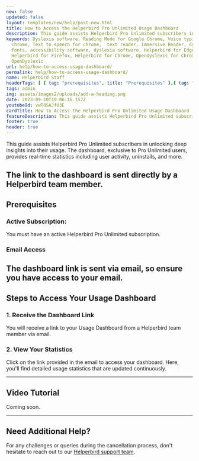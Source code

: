 ```yaml
---
new: false
updated: false
layout: templates/new/help/post-new.html
title: How to Access the Helperbird Pro Unlimited Usage Dashboard
description: This guide assists Helperbird Pro Unlimited subscribers in unlocking deep insights into their usage. The dashboard, exclusive to Pro Unlimited users, provides real-time statistics including user activity, uninstalls, and more. The link to the dashboard is sent directly by a Helperbird team member.
keywords: Dyslexia software, Reading Mode for Google Chrome, Voice typing for
  chrome, Text to speech for chrome,  text reader, Immersive Reader, dyslexia
  fonts, accessibility software, dyslexia software, Helperbird for Edge,
  Helperbird for Firefox, Helperbird for Chrome, Opendyslexic for Chrome,
  OpenDyslexic
url: help/how-to-access-usage-dashboard/
permalink: help/how-to-access-usage-dashboard/
name: Helperbird Staff
headerTags: [ { tag: "prerequisites", title: "Prerequisites" },{ tag: "steps-to-access-your-usage-dashboard", title: "Access Your Usage Dashboard" }]  
tags: admin
img: assets/images2/uploads/add-a-heading.png
date: 2023-09-10T19:06:16.157Z
youtubeId: vwT8SAJfU3E
cardTitle: How to Access the Helperbird Pro Unlimited Usage Dashboard
featureDescription: This guide assists Helperbird Pro Unlimited subscribers in unlocking deep insights into their usage. The dashboard, exclusive to Pro Unlimited users, provides real-time statistics including user activity, uninstalls, and more. The link to the dashboard is sent directly by a Helperbird team member.
footer: true
header: true
---
```





This guide assists Helperbird Pro Unlimited subscribers in unlocking deep insights into their usage. The dashboard, exclusive to Pro Unlimited users, provides real-time statistics including user activity, uninstalls, and more. 

**The link to the dashboard is sent directly by a Helperbird team member.**
---

## Prerequisites

### Active Subscription: 

You must have an active Helperbird Pro Unlimited subscription.

### Email Access

The dashboard link is sent via email, so ensure you have access to your email.
---

## Steps to Access Your Usage Dashboard

### 1. Receive the Dashboard Link
You will receive a link to your Usage Dashboard from a Helperbird team member via email.

### 2. View Your Statistics
Click on the link provided in the email to access your dashboard. Here, you'll find detailed usage statistics that are updated continuously.





---

## Video Tutorial

Coming soon.


---

## Need Additional Help?

For any challenges or queries during the cancellation process, don't hesitate to reach out to our [Helperbird support team](https://www.helperbird.com/support).

